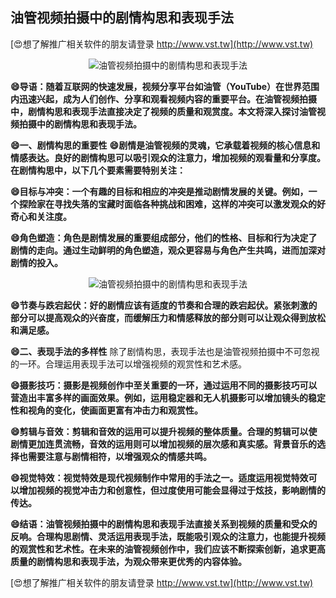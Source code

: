 ## **油管视频拍摄中的剧情构思和表现手法**

[😍想了解推广相关软件的朋友请登录 http://www.vst.tw](http://www.vst.tw)

 <center><img src="https://vst.tw/MP4/tuiguang/png/3.png" alt="油管视频拍摄中的剧情构思和表现手法"></center>

**😄导语：随着互联网的快速发展，视频分享平台如油管（YouTube）在世界范围内迅速兴起，成为人们创作、分享和观看视频内容的重要平台。在油管视频拍摄中，剧情构思和表现手法直接决定了视频的质量和观赏度。本文将深入探讨油管视频拍摄中的剧情构思和表现手法。**

**😄一、剧情构思的重要性**
**😄剧情是油管视频的灵魂，它承载着视频的核心信息和情感表达。良好的剧情构思可以吸引观众的注意力，增加视频的观看量和分享度。在剧情构思中，以下几个要素需要特别关注：**

**😄目标与冲突：一个有趣的目标和相应的冲突是推动剧情发展的关键。例如，一个探险家在寻找失落的宝藏时面临各种挑战和困难，这样的冲突可以激发观众的好奇心和关注度。**

**😄角色塑造：角色是剧情发展的重要组成部分，他们的性格、目标和行为决定了剧情的走向。通过生动鲜明的角色塑造，观众更容易与角色产生共鸣，进而加深对剧情的投入。**

 <center><img src="https://vst.tw/MP4/tuiguang/png/2.png" alt="油管视频拍摄中的剧情构思和表现手法"></center>

**😄节奏与跌宕起伏：好的剧情应该有适度的节奏和合理的跌宕起伏。紧张刺激的部分可以提高观众的兴奋度，而缓解压力和情感释放的部分则可以让观众得到放松和满足感。**

**😄二、表现手法的多样性**
除了剧情构思，表现手法也是油管视频拍摄中不可忽视的一环。合理运用表现手法可以增强视频的观赏性和艺术感。

**😄摄影技巧：摄影是视频创作中至关重要的一环，通过运用不同的摄影技巧可以营造出丰富多样的画面效果。例如，运用稳定器和无人机摄影可以增加镜头的稳定性和视角的变化，使画面更富有冲击力和观赏性。**

**😄剪辑与音效：剪辑和音效的运用可以提升视频的整体质量。合理的剪辑可以使剧情更加连贯流畅，音效的运用则可以增加视频的层次感和真实感。背景音乐的选择也需要注意与剧情相符，以增强观众的情感共鸣。**

**😄视觉特效：视觉特效是现代视频制作中常用的手法之一。适度运用视觉特效可以增加视频的视觉冲击力和创意性，但过度使用可能会显得过于炫技，影响剧情的传达。**

**😄结语：油管视频拍摄中的剧情构思和表现手法直接关系到视频的质量和受众的反响。合理构思剧情、灵活运用表现手法，既能吸引观众的注意力，也能提升视频的观赏性和艺术性。在未来的油管视频创作中，我们应该不断探索创新，追求更高质量的剧情构思和表现手法，为观众带来更优秀的内容体验。**

[😍想了解推广相关软件的朋友请登录 http://www.vst.tw](http://www.vst.tw)



